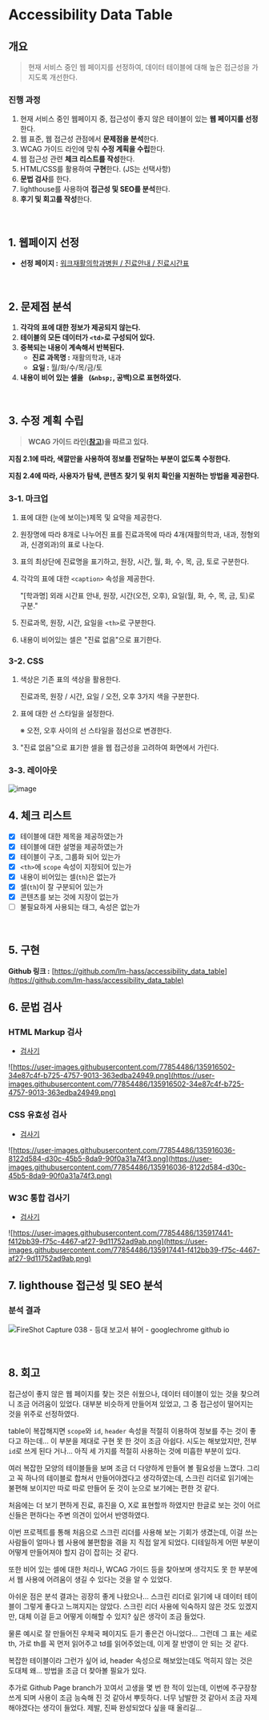 # Accessibility Data Table
## 개요
> 현재 서비스 중인 웹 페이지를 선정하여, 데이터 테이블에 대해 높은 접근성을 가지도록 개선한다.

### 진행 과정
1. 현재 서비스 중인 웹페이지 중, 접근성이 좋지 않은 테이블이 있는 **웹 페이지를 선정**한다.
2. 웹 표준, 웹 접근성 관점에서 **문제점을 분석**한다.
3. WCAG 가이드 라인에 맞춰 **수정 계획을 수립**한다.
4. 웹 접근성 관련 **체크 리스트를 작성**한다.
5. HTML/CSS를 활용하여 **구현**한다. (JS는 선택사항)
6. **문법 검사**를 한다.
7. lighthouse를 사용하여 **접근성 및 SEO를 분석**한다.
8. **후기 및 회고를 작성**한다.
<br>

## 1. 웹페이지 선정

- **선정 페이지 :** [워크재활의학과병원 / 진료안내 / 진료시간표](http://www.walkrehab.co.kr/main/sub.html?pageCode=15)
<br>

## 2. 문제점 분석
1. **각각의 표에 대한 정보가 제공되지 않는다.**
2. **테이블의 모든 데이터가 `<td>`로 구성되어 있다.**
3. **중복되는 내용이 계속해서 반복된다.**
    - **진료 과목명 :** 재활의학과, 내과
    - **요일 :** 월/화/수/목/금/토
4. **내용이 비어 있는 셀을  ` `(`&nbsp;`, 공백)으로 표현하였다.**
<br>

## 3. 수정 계획 수립

> **WCAG 가이드 라인([참고](https://www.w3.org/WAI/WCAG21/quickref/?currentsidebar=%23col_overview&technologies=wai-aria%2Cserver%2Csmil%2Cpdf%2Cflash%2Csl#text-alternatives))을 따르고 있다.**

**지침 2.1에 따라, 색깔만을 사용하여 정보를 전달하는 부분이 없도록 수정한다.**

**지침 2.4에 따라, 사용자가 탐색, 콘텐츠 찾기 및 위치 확인을 지원하는 방법을 제공한다.**

### 3-1. 마크업

1. 표에 대한 (눈에 보이는)제목 및 요약을 제공한다.
2. 원장명에 따라 8개로 나누어진 표를 진료과목에 따라 4개(재활의학과, 내과, 정형외과, 신경외과)의 표로 나눈다.
3. 표의 최상단에 진료명을 표기하고, 원장, 시간, 월, 화, 수, 목, 금, 토로 구분한다.
4. 각각의 표에 대한 `<caption>` 속성을 제공한다.
    
    "[학과명] 외래 시간표 안내, 원장, 시간(오전, 오후), 요일(월, 화, 수, 목, 금, 토)로 구분."
    
5. 진료과목, 원장, 시간, 요일을 `<th>`로 구분한다.
6. 내용이 비어있는 셀은 "진료 없음"으로 표기한다.

### 3-2. CSS

1. 색상은 기존 표의 색상을 활용한다.
    
    진료과목, 원장 / 시간, 요일 / 오전, 오후 3가지 색을 구분한다.
    
2. 표에 대한 선 스타일을 설정한다.
    
    ※ 오전, 오후 사이의 선 스타일을 점선으로 변경한다.
    
3. "진료 없음"으로 표기한 셀을 웹 접근성을 고려하여 화면에서 가린다.


### 3-3. 레이아웃
![image](https://user-images.githubusercontent.com/77854486/135838091-6b791504-a8cb-4383-9b72-4552cc4350d7.png)
<br>

## 4. 체크 리스트

- [x]  테이블에 대한 제목을 제공하였는가
- [x]  테이블에 대한 설명을 제공하였는가
- [x]  테이블이 구조, 그룹화 되어 있는가
- [x]  `<th>`에 `scope` 속성이 지정되어 있는가
- [x]  내용이 비어있는 셀(`th`)은 없는가
- [x]  셀(`th`)이 잘 구분되어 있는가
- [x]  콘텐츠를 보는 것에 지장이 없는가
- [ ]  불필요하게 사용되는 태그, 속성은 없는가
<br>

## 5. 구현

**Github 링크 :** [https://github.com/Im-hass/accessibility_data_table](https://github.com/Im-hass/accessibility_data_table)
<br>

## 6. 문법 검사

### HTML Markup 검사

- [검사기](https://validator.w3.org/nu/)

![https://user-images.githubusercontent.com/77854486/135916502-34e87c4f-b725-4757-9013-363edba24949.png](https://user-images.githubusercontent.com/77854486/135916502-34e87c4f-b725-4757-9013-363edba24949.png)

### CSS 유효성 검사

- [검사기](http://www.css-validator.org/validator.html.ko)

![https://user-images.githubusercontent.com/77854486/135916036-8122d584-d30c-45b5-8da9-90f0a31a74f3.png](https://user-images.githubusercontent.com/77854486/135916036-8122d584-d30c-45b5-8da9-90f0a31a74f3.png)

### W3C 통합 검사기

- [검사기](https://validator.w3.org/unicorn/)

![https://user-images.githubusercontent.com/77854486/135917441-f412bb39-f75c-4467-af27-9d11752ad9ab.png](https://user-images.githubusercontent.com/77854486/135917441-f412bb39-f75c-4467-af27-9d11752ad9ab.png)
<br>

## 7. lighthouse 접근성 및 SEO 분석

### 분석 결과
![FireShot Capture 038 - 등대 보고서 뷰어 - googlechrome github io](https://user-images.githubusercontent.com/77854486/136018202-b3049040-0dbd-4f9c-9620-0ccbc5a04a17.jpg)

<br>

## 8. 회고

접근성이 좋지 않은 웹 페이지를 찾는 것은 쉬웠으나, 데이터 테이블이 있는 것을 찾으려니 조금 어려움이 있었다. 대부분 비슷하게 만들어져 있었고, 그 중 접근성이 떨어지는 것을 위주로 선정하였다.

table이 복잡해지면 `scope`와 `id`, `header` 속성을 적절히 이용하여 정보를 주는 것이 좋다고 하는데... 이 부분을 제대로 구현 못 한 것이 조금 아쉽다. 시도는 해보았지만, 전부 `id`로 쓰게 된다 거나... 아직 세 가지를 적절히 사용하는 것에 미흡한 부분이 있다.

여러 복잡한 모양의 테이블들을 보며 조금 더 다양하게 만들어 볼 필요성을 느꼈다. 그리고 꼭 하나의 테이블로 합쳐서 만들어야겠다고 생각하였는데, 스크린 리더로 읽기에는 불편해 보이지만 따로 따로 만들어 둔 것이 눈으로 보기에는 편한 것 같다.

처음에는 더 보기 편하게 진료, 휴진을 O, X로 표현할까 하였지만 한글로 보는 것이 어르신들은 편하다는 주변 의견이 있어서 반영하였다.

이번 프로젝트를 통해 처음으로 스크린 리더를 사용해 보는 기회가 생겼는데, 이걸 쓰는 사람들이 얼마나 웹 사용에 불편함을 겪을 지 직접 알게 되었다. 디테일하게 어떤 부분이 어떻게 만들어져야 할지 감이 잡히는 것 같다.

또한 비어 있는 셀에 대한 처리나, WCAG 가이드 등을 찾아보며 생각지도 못 한 부분에서 웹 사용에 어려움이 생길 수 있다는 것을 알 수 있었다.

아쉬운 점은 분석 결과는 굉장히 좋게 나왔으나... 스크린 리더로 읽기에 내 데이터 테이블이 그렇게 좋다고 느껴지지는 않았다. 스크린 리더 사용에 익숙하지 않은 것도 있겠지만, 대체 이걸 듣고 어떻게 이해할 수 있지? 싶은 생각이 조금 들었다.

물론 예시로 잘 만들어진 우체국 페이지도 듣기 좋은건 아니었다... 그런데 그 표는 세로 th, 가로 th를 꼭 먼저 읽어주고 td를 읽어주었는데, 이게 잘 반영이 안 되는 것 같다.

복잡한 테이블이라 그런가 싶어 id, header 속성으로 해보았는데도 먹히지 않는 것은 도대체 왜... 방법을 조금 더 찾아볼 필요가 있다.

추가로 Github Page branch가 꼬여서 고생을 몇 번 한 적이 있는데, 이번에 주구장창 쓰게 되며 사용이 조금 능숙해 진 것 같아서 뿌듯하다. 너무 남발한 것 같아서 조금 자제해야겠다는 생각이 들었다. 제발, 진짜 완성되었다 싶을 때 올리길...
